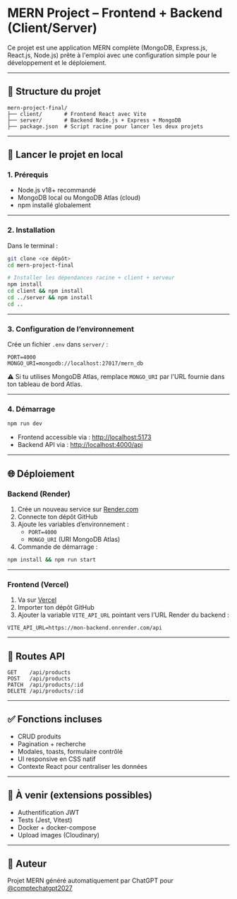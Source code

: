 # MERN Project – Frontend + Backend (Client/Server)

Ce projet est une application MERN complète (MongoDB, Express.js, React.js, Node.js) prête à l'emploi avec une configuration simple pour le développement et le déploiement.

---

## 🧱 Structure du projet

```
mern-project-final/
├── client/       # Frontend React avec Vite
├── server/       # Backend Node.js + Express + MongoDB
├── package.json  # Script racine pour lancer les deux projets
```

---

## 🚀 Lancer le projet en local

### 1. Prérequis

- Node.js v18+ recommandé
- MongoDB local ou MongoDB Atlas (cloud)
- npm installé globalement

---

### 2. Installation

Dans le terminal :

```bash
git clone <ce dépôt>
cd mern-project-final

# Installer les dépendances racine + client + serveur
npm install
cd client && npm install
cd ../server && npm install
cd ..
```

---

### 3. Configuration de l’environnement

Crée un fichier `.env` dans `server/` :

```
PORT=4000
MONGO_URI=mongodb://localhost:27017/mern_db
```

⚠️ Si tu utilises MongoDB Atlas, remplace `MONGO_URI` par l'URL fournie dans ton tableau de bord Atlas.

---

### 4. Démarrage

```bash
npm run dev
```

- Frontend accessible via : [http://localhost:5173](http://localhost:5173)
- Backend API via : [http://localhost:4000/api](http://localhost:4000/api)

---

## 🌐 Déploiement

### Backend (Render)

1. Crée un nouveau service sur [Render.com](https://render.com/)
2. Connecte ton dépôt GitHub
3. Ajoute les variables d’environnement :
   - `PORT=4000`
   - `MONGO_URI` (URI MongoDB Atlas)
4. Commande de démarrage :

```bash
npm install && npm run start
```

---

### Frontend (Vercel)

1. Va sur [Vercel](https://vercel.com)
2. Importer ton dépôt GitHub
3. Ajouter la variable `VITE_API_URL` pointant vers l'URL Render du backend :

```
VITE_API_URL=https://mon-backend.onrender.com/api
```

---

## 📂 Routes API

```
GET    /api/products
POST   /api/products
PATCH  /api/products/:id
DELETE /api/products/:id
```

---

## ✅ Fonctions incluses

- CRUD produits
- Pagination + recherche
- Modales, toasts, formulaire contrôlé
- UI responsive en CSS natif
- Contexte React pour centraliser les données

---

## 🧪 À venir (extensions possibles)

- Authentification JWT
- Tests (Jest, Vitest)
- Docker + docker-compose
- Upload images (Cloudinary)

---

## 👤 Auteur

Projet MERN généré automatiquement par ChatGPT pour [@comptechatgpt2027](mailto:comptechatgpt2027@gmail.com)